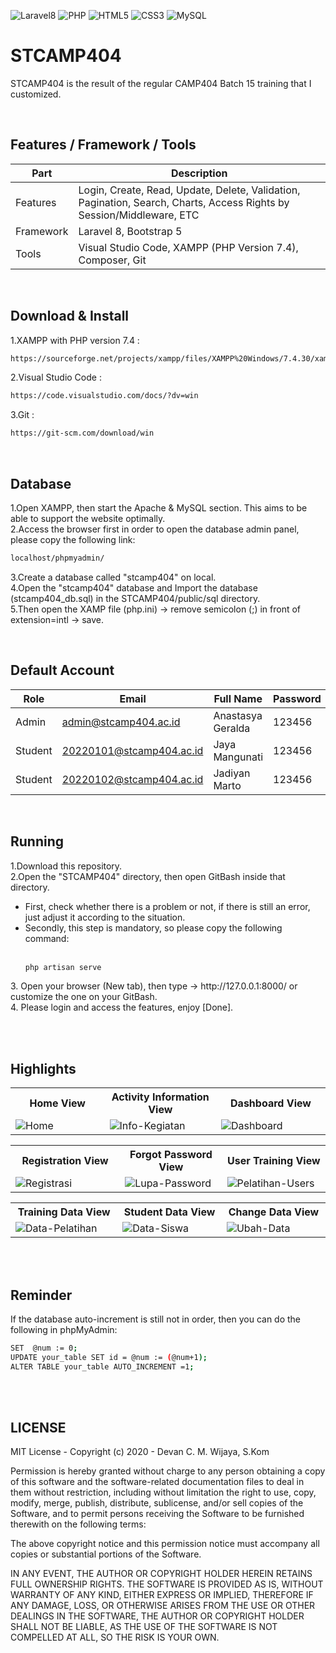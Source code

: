 ![Laravel8](https://img.shields.io/badge/-Laravel8-white?style=flat&logo=laravel)
![PHP](https://img.shields.io/badge/-PHP-grey.svg?&logo=PHP&logoColor=white)
![HTML5](https://img.shields.io/badge/-HTML%205-purple.svg?&logo=html5)
![CSS3](https://img.shields.io/badge/-CSS%203-green.svg?&logo=css3)
![MySQL](https://img.shields.io/badge/-MySQL-blue.svg?style=flat&logo=mysql&logoColor=white)

# STCAMP404
<p>STCAMP404 is the result of the regular CAMP404 Batch 15 training that I customized.</p>

<br>

## Features / Framework / Tools
| Part | Description |
| --- | --- |
| Features | Login, Create, Read, Update, Delete, Validation, Pagination, Search, Charts, Access Rights by Session/Middleware, ETC |
| Framework | Laravel 8, Bootstrap 5 |
| Tools | Visual Studio Code, XAMPP (PHP Version 7.4), Composer, Git |

<br>

## Download & Install
1.XAMPP with PHP version 7.4 :
```bash
https://sourceforge.net/projects/xampp/files/XAMPP%20Windows/7.4.30/xampp-windows-x64-7.4.30-1-VC15-installer.exe/download
```
2.Visual Studio Code :
```bash
https://code.visualstudio.com/docs/?dv=win
```
3.Git :
```bash
https://git-scm.com/download/win
```

<br>

## Database
1.Open XAMPP, then start the Apache & MySQL section. This aims to be able to support the website optimally.<br>
2.Access the browser first in order to open the database admin panel, please copy the following link:
```bash
localhost/phpmyadmin/
```
3.Create a database called "stcamp404" on local.<br>
4.Open the "stcamp404" database and Import the database (stcamp404_db.sql) in the STCAMP404/public/sql directory.<br>
5.Then open the XAMP file (php.ini) -> remove semicolon (;) in front of extension=intl -> save.

<br>

## Default Account
| Role | Email | Full Name | Password |
| --- | --- | --- | --- |
| Admin | admin@stcamp404.ac.id | Anastasya Geralda | 123456 |
| Student | 20220101@stcamp404.ac.id | Jaya Mangunati | 123456 |
| Student | 20220102@stcamp404.ac.id | Jadiyan Marto | 123456 |

<br>

## Running
1.Download this repository.<br>
2.Open the "STCAMP404" directory, then open GitBash inside that directory.
<ul>
<li>First, check whether there is a problem or not, if there is still an error, just adjust it according to the situation.</li>
<li>Secondly, this step is mandatory, so please copy the following command:</li><br>
    
````bash
php artisan serve
````
</ul>
3. Open your browser (New tab), then type -> http://127.0.0.1:8000/ or customize the one on your GitBash.<br>
4. Please login and access the features, enjoy [Done].

<br><br>

## Highlights
<table>
<tr>
<th width="280">Home View</th>
<th width="280">Activity Information View</th>
<th width="280">Dashboard View</th>
</tr>
<tr>
<td><img src="https://user-images.githubusercontent.com/54527592/192107734-c8f90cf2-ac4b-41de-85b4-ebc80382eb12.png" alt="Home"></td>
<td><img src="https://user-images.githubusercontent.com/54527592/192106990-2391de9b-f4c3-4115-a34c-d771242cd0f0.png" alt="Info-Kegiatan"></td>
<td><img src="https://user-images.githubusercontent.com/54527592/192107108-fdc72d2c-ebf8-4685-acda-3d40c07538b8.png" alt="Dashboard"></td>
</tr>
</table>
<table>
<tr>
<th width="280">Registration View</th>
<th width="280">Forgot Password View</th>
<th width="280">User Training View</th>
</tr>
<tr>
<td><img src="https://user-images.githubusercontent.com/54527592/192107695-fb740c4a-6dcd-41d6-b011-244e41a92150.png" alt="Registrasi"></td>
<td><img src="https://user-images.githubusercontent.com/54527592/192107714-1ba08a9b-e547-4bd9-8d40-5d23ecb03e8d.png" alt="Lupa-Password"></td>
<td><img src="https://user-images.githubusercontent.com/54527592/192107799-2f87673d-8f71-4c74-8df6-cfa9e6e8a49e.png" alt="Pelatihan-Users"></td>
</tr></table>
<table>
<tr>
<th width="280">Training Data View</th>
<th width="280">Student Data View</th>
<th width="280">Change Data View</th>
</tr>
<tr>
<td><img src="https://user-images.githubusercontent.com/54527592/192107215-f82e105a-3203-449f-9a62-19a86957665e.png" alt="Data-Pelatihan"></td>
<td><img src="https://user-images.githubusercontent.com/54527592/192108245-5bf3e566-00f5-4d3b-9af5-ddb50b0b6a37.png" alt="Data-Siswa"></td>
<td><img src="https://user-images.githubusercontent.com/54527592/192107438-279ae6dd-f53a-45ac-b3b4-074a9fd2a5ad.png" alt="Ubah-Data"></td>
</tr></table>

<br><br>

## Reminder
<p>If the database auto-increment is still not in order, then you can do the following in phpMyAdmin:</p>

```bash
SET  @num := 0;
UPDATE your_table SET id = @num := (@num+1);
ALTER TABLE your_table AUTO_INCREMENT =1;
```

<br><br>

## LICENSE
MIT License - Copyright (c) 2020 - Devan C. M. Wijaya, S.Kom

Permission is hereby granted without charge to any person obtaining a copy of this software and the software-related documentation files to deal in them without restriction, including without limitation the right to use, copy, modify, merge, publish, distribute, sublicense, and/or sell copies of the Software, and to permit persons receiving the Software to be furnished therewith on the following terms:

The above copyright notice and this permission notice must accompany all copies or substantial portions of the Software.

IN ANY EVENT, THE AUTHOR OR COPYRIGHT HOLDER HEREIN RETAINS FULL OWNERSHIP RIGHTS. THE SOFTWARE IS PROVIDED AS IS, WITHOUT WARRANTY OF ANY KIND, EITHER EXPRESS OR IMPLIED, THEREFORE IF ANY DAMAGE, LOSS, OR OTHERWISE ARISES FROM THE USE OR OTHER DEALINGS IN THE SOFTWARE, THE AUTHOR OR COPYRIGHT HOLDER SHALL NOT BE LIABLE, AS THE USE OF THE SOFTWARE IS NOT COMPELLED AT ALL, SO THE RISK IS YOUR OWN.

